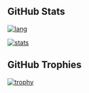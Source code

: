 
<!--
**ahangchen/ahangchen** is a ✨ _special_ ✨ repository because its `README.md` (this file) appears on your GitHub profile.


-->

## GitHub Stats

[![lang](https://github-readme-stats.vercel.app/api/top-langs/?username=ahangchen&hide=c%2B%2B,c,html)](https://github.com/ahangchen/windy-afternoon)

[![stats](https://github-readme-stats.vercel.app/api?username=ahangchen&show_icons=true&line_height=27&count_private=true)](https://github.com/ahangchen/windy-afternoon)

## GitHub Trophies

[![trophy](https://github-profile-trophy.vercel.app/?username=ahangchen&column=7)](https://github.com/ahangchen/windy-afternoon)

